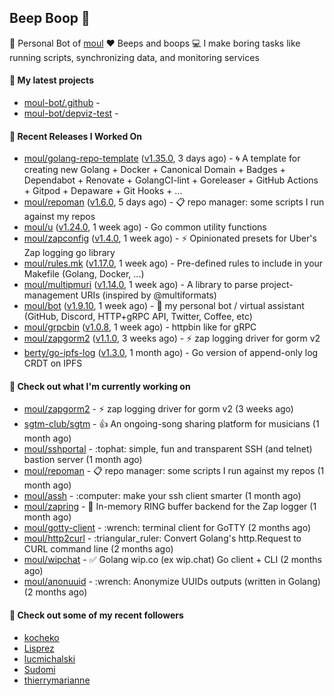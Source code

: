 ## Beep Boop 👋

:hammer: Personal Bot of [moul](https://github.com/moul)
:heart: Beeps and boops
:computer: I make boring tasks like running scripts, synchronizing data, and monitoring services





#### 🌱 My latest projects

- [moul-bot/.github](https://github.com/moul-bot/.github) - 
- [moul-bot/depviz-test](https://github.com/moul-bot/depviz-test) - 

#### 🔭 Recent Releases I Worked On
- [moul/golang-repo-template](https://github.com/moul/golang-repo-template) ([v1.35.0](https://github.com/moul/golang-repo-template/releases/tag/v1.35.0), 3 days ago) - 🌀 A template for creating new Golang &#43; Docker &#43; Canonical Domain &#43; Badges &#43; Dependabot &#43; Renovate &#43; GolangCI-lint &#43; Goreleaser &#43; GitHub Actions &#43; Gitpod &#43; Depaware &#43; Git Hooks &#43; ...
- [moul/repoman](https://github.com/moul/repoman) ([v1.6.0](https://github.com/moul/repoman/releases/tag/v1.6.0), 5 days ago) - 📋 repo manager: some scripts I run against my repos
- [moul/u](https://github.com/moul/u) ([v1.24.0](https://github.com/moul/u/releases/tag/v1.24.0), 1 week ago) - Go common utility functions
- [moul/zapconfig](https://github.com/moul/zapconfig) ([v1.4.0](https://github.com/moul/zapconfig/releases/tag/v1.4.0), 1 week ago) - ⚡ Opinionated presets for Uber&#39;s Zap logging go library
- [moul/rules.mk](https://github.com/moul/rules.mk) ([v1.17.0](https://github.com/moul/rules.mk/releases/tag/v1.17.0), 1 week ago) - Pre-defined rules to include in your Makefile (Golang, Docker, ...)
- [moul/multipmuri](https://github.com/moul/multipmuri) ([v1.14.0](https://github.com/moul/multipmuri/releases/tag/v1.14.0), 1 week ago) - A library to parse project-management URIs (inspired by @multiformats)
- [moul/bot](https://github.com/moul/bot) ([v1.9.10](https://github.com/moul/bot/releases/tag/v1.9.10), 1 week ago) - 🤖 my personal bot / virtual assistant (GitHub, Discord, HTTP&#43;gRPC API, Twitter, Coffee, etc)
- [moul/grpcbin](https://github.com/moul/grpcbin) ([v1.0.8](https://github.com/moul/grpcbin/releases/tag/v1.0.8), 1 week ago) - httpbin like for gRPC
- [moul/zapgorm2](https://github.com/moul/zapgorm2) ([v1.1.0](https://github.com/moul/zapgorm2/releases/tag/v1.1.0), 3 weeks ago) - ⚡ zap logging driver for gorm v2
- [berty/go-ipfs-log](https://github.com/berty/go-ipfs-log) ([v1.3.0](https://github.com/berty/go-ipfs-log/releases/tag/v1.3.0), 1 month ago) - Go version of append-only log CRDT on IPFS


<h4>👷 Check out what I'm currently working on</h4>
<ul>

<li><a href="https://github.com/moul/zapgorm2">moul/zapgorm2</a> - ⚡ zap logging driver for gorm v2 (3 weeks ago)</li>
<li><a href="https://github.com/sgtm-club/sgtm">sgtm-club/sgtm</a> - 👍 An ongoing-song sharing platform for musicians (1 month ago)</li>
<li><a href="https://github.com/moul/sshportal">moul/sshportal</a> - :tophat: simple, fun and transparent SSH (and telnet) bastion server (1 month ago)</li>
<li><a href="https://github.com/moul/repoman">moul/repoman</a> - 📋 repo manager: some scripts I run against my repos (1 month ago)</li>
<li><a href="https://github.com/moul/assh">moul/assh</a> - :computer: make your ssh client smarter (1 month ago)</li>
<li><a href="https://github.com/moul/zapring">moul/zapring</a> - 💍 In-memory RING buffer backend for the Zap logger (1 month ago)</li>
<li><a href="https://github.com/moul/gotty-client">moul/gotty-client</a> - :wrench: terminal client for GoTTY (2 months ago)</li>
<li><a href="https://github.com/moul/http2curl">moul/http2curl</a> - :triangular_ruler: Convert Golang&#39;s http.Request to CURL command line (2 months ago)</li>
<li><a href="https://github.com/moul/wipchat">moul/wipchat</a> - ✅ Golang wip.co (ex wip.chat) Go client &#43; CLI (2 months ago)</li>
<li><a href="https://github.com/moul/anonuuid">moul/anonuuid</a> - :wrench: Anonymize UUIDs outputs (written in Golang) (2 months ago)</li>
</ul>

<h4>👯 Check out some of my recent followers</h4>
<ul>

<li><a href="https://github.com/kocheko">kocheko</a>
<li><a href="https://github.com/Lisprez">Lisprez</a>
<li><a href="https://github.com/lucmichalski">lucmichalski</a>
<li><a href="https://github.com/Sudomi">Sudomi</a>
<li><a href="https://github.com/thierrymarianne">thierrymarianne</a>
</ul>
